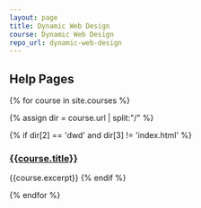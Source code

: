 ```yaml
---
layout: page
title: Dynamic Web Design
course: Dynamic Web Design
repo_url: dynamic-web-design
---
```



## Help Pages
{% for course in site.courses %}

{% assign dir = course.url | split:"/" %}

{% if dir[2] == 'dwd' and dir[3] != 'index.html' %}
### [{{course.title}}]({{course.url}})
{{course.excerpt}}
{% endif %}

{% endfor %}
